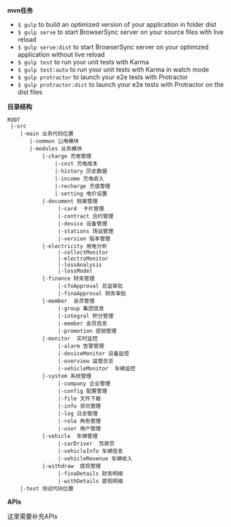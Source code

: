 
**mvn任务**
- `$ gulp` to build an optimized version of your application in folder dist
- `$ gulp serve` to start BrowserSync server on your source files with live reload
- `$ gulp serve:dist` to start BrowserSync server on your optimized application without live reload
- `$ gulp test` to run your unit tests with Karma
- `$ gulp test:auto` to run your unit tests with Karma in watch mode
- `$ gulp protractor` to launch your e2e tests with Protractor
- `$ gulp protractor:dist` to launch your e2e tests with Protractor on the dist files

**目录结构**
```
ROOT
 |-src
    |-main 业务代码位置
       |-common 公用模块
       |-modules 业务模块
           |-charge 充电管理
               |-cost 充电成本
               |-history 历史数据
               |-income 充电收入
               |-recharge 充值管理
               |-setting 电价设置
           |-document 档案管理
                |-card  卡片管理      
                |-contract 合约管理
                |-device 设备管理
                |-stations 场站管理
                |-version 版本管理
           |-electricity 用电分析
                |-collectMonitor
                |-electroMonitor
                |-lossAnalysis
                |-lossModel
           |-finance 财务管理
                |-cfoApproval 总监审批
                |-finaApproval 财务审批 
           |-member  会员管理
                |-group 集团信息      
                |-integral 积分管理
                |-member 会员信息
                |-promotion 促销管理
           |-monitor  实时监控
                |-alarm 告警管理     
                |-deviceMonitor 设备监控
                |-overview 运营总览
                |-vehicleMonitor  车辆监控              
           |-system 系统管理
                |-company 企业管理
                |-config 配置管理
                |-file 文件下载
                |-info 资讯管理
                |-log 日志管理
                |-role 角色管理
                |-user 用户管理
           |-vehicle  车辆管理
                |-carDriver  驾驶员           
                |-vehicleInfo 车辆信息
                |-vehicleRevenue 车辆收入
           |-withdraw  提现管理
                |-finaDetails 财务明细
                |-withDetails 提现明细         
    |-test 测试代码位置
```

**APIs**

这里需要补充APIs

